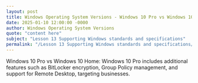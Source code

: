 ```yaml
---
layout: post
title: Windows Operating System Versions - Windows 10 Pro vs Windows 10 Home
date: 2025-01-10 12:00:00 -0000
author: Windows Operating System Versions
quote: "content here"
subject: "Lesson 13 Supporting Windows standards and specifications"
permalink: "/Lesson 13 Supporting Windows standards and specifications/Windows Operating System Versions/Windows Operating System Versions - Windows 10 Pro vs Windows 10 Home"
---
```


Windows 10 Pro vs Windows 10 Home: Windows 10 Pro includes additional features such as BitLocker encryption, Group Policy management, and support for Remote Desktop, targeting businesses.

